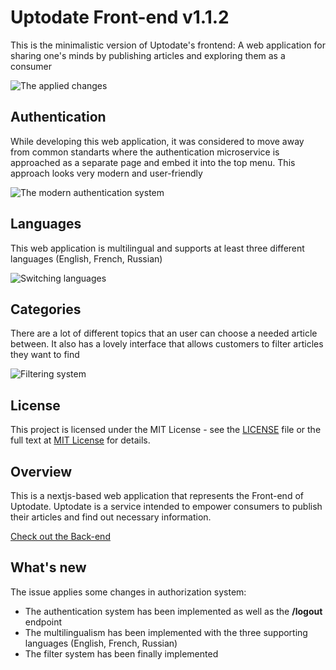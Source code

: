 # Uptodate Front-end v1.1.2

This is the minimalistic version of Uptodate's frontend: A web application for sharing one's minds by publishing articles and exploring them as a consumer

![The applied changes](/git/search.gif)

## Authentication

While developing this web application, it was considered to move away from common standarts where the authentication microservice is approached as a separate page and embed it into the top menu. This approach looks very modern and user-friendly

![The modern authentication system](/git/sign-in.gif)

## Languages

This web application is multilingual and supports at least three different languages (English, French, Russian)

![Switching languages](/git/languages.gif)

## Categories

There are a lot of different topics that an user can choose a needed article between. 
It also has a lovely interface that allows customers to filter articles they want to find

![Filtering system](/git/categories.gif)

## License

This project is licensed under the MIT License - see the [LICENSE](LICENSE) file or the full text at [MIT License](https://opensource.org/licenses/MIT) for details.

## Overview

This is a nextjs-based web application that represents the Front-end of Uptodate. 
Uptodate is a service intended to empower consumers to publish their articles and find out necessary information.

[Check out the Back-end](https://github.com/Artem340dev/Uptodate)

## What's new

The issue applies some changes in authorization system:
  - The authentication system has been implemented as well as the **/logout** endpoint
  - The multilingualism has been implemented with the three supporting languages (English, French, Russian)
  - The filter system has been finally implemented
